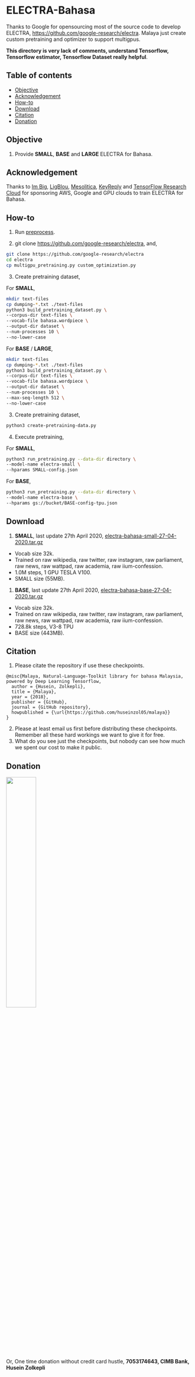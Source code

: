 # ELECTRA-Bahasa

Thanks to Google for opensourcing most of the source code to develop ELECTRA, https://github.com/google-research/electra. Malaya just create custom pretraining and optimizer to support multigpus.

**This directory is very lack of comments, understand Tensorflow, Tensorflow estimator, Tensorflow Dataset really helpful**.

## Table of contents
  * [Objective](#objective)
  * [Acknowledgement](#acknowledgement)
  * [How-to](#how-to)
  * [Download](#download)
  * [Citation](#citation)
  * [Donation](#donation)

## Objective

1. Provide **SMALL**, **BASE** and **LARGE** ELECTRA for Bahasa.

## Acknowledgement

Thanks to [Im Big](https://www.facebook.com/imbigofficial/), [LigBlou](https://www.facebook.com/ligblou), [Mesolitica](https://mesolitica.com/), [KeyReply](https://www.keyreply.com/) and [TensorFlow Research Cloud](https://www.tensorflow.org/tfrc) for sponsoring AWS, Google and GPU clouds to train ELECTRA for Bahasa.

## How-to

1. Run [preprocess](../preprocess).

2. git clone https://github.com/google-research/electra, and,

```bash
git clone https://github.com/google-research/electra
cd electra
cp multigpu_pretraining.py custom_optimization.py
```

3. Create pretraining dataset,

For **SMALL**,

```bash
mkdir text-files
cp dumping-*.txt ./text-files
python3 build_pretraining_dataset.py \
--corpus-dir text-files \
--vocab-file bahasa.wordpiece \
--output-dir dataset \
--num-processes 10 \
--no-lower-case
```

For **BASE** / **LARGE**,

```bash
mkdir text-files
cp dumping-*.txt ./text-files
python3 build_pretraining_dataset.py \
--corpus-dir text-files \
--vocab-file bahasa.wordpiece \
--output-dir dataset \
--num-processes 10 \
--max-seq-length 512 \
--no-lower-case
```

3. Create pretraining dataset,

```bash
python3 create-pretraining-data.py
```

4. Execute pretraining,

For **SMALL**,

```bash
python3 run_pretraining.py --data-dir directory \
--model-name electra-small \
--hparams SMALL-config.json
```

For **BASE**,

```bash
python3 run_pretraining.py --data-dir directory \
--model-name electra-base \
--hparams gs://bucket/BASE-config-tpu.json
```

## Download

1. **SMALL**, last update 27th April 2020, [electra-bahasa-small-27-04-2020.tar.gz](https://f000.backblazeb2.com/file/malaya-model/bert-bahasa/electra-bahasa-small-27-04-2020.tar.gz)

  - Vocab size 32k.
  - Trained on raw wikipedia, raw twitter, raw instagram, raw parliament, raw news, raw wattpad, raw academia, raw iium-confession.
  - 1.0M steps, 1 GPU TESLA V100.
  - SMALL size (55MB).

1. **BASE**, last update 27th April 2020, [electra-bahasa-base-27-04-2020.tar.gz](https://f000.backblazeb2.com/file/malaya-model/bert-bahasa/electra-bahasa-base-27-04-2020.tar.gz)

  - Vocab size 32k.
  - Trained on raw wikipedia, raw twitter, raw instagram, raw parliament, raw news, raw wattpad, raw academia, raw iium-confession.
  - 728.8k steps, V3-8 TPU
  - BASE size (443MB).

## Citation

1. Please citate the repository if use these checkpoints.

```
@misc{Malaya, Natural-Language-Toolkit library for bahasa Malaysia, powered by Deep Learning Tensorflow,
  author = {Husein, Zolkepli},
  title = {Malaya},
  year = {2018},
  publisher = {GitHub},
  journal = {GitHub repository},
  howpublished = {\url{https://github.com/huseinzol05/malaya}}
}
```

2. Please at least email us first before distributing these checkpoints. Remember all these hard workings we want to give it for free.
3. What do you see just the checkpoints, but nobody can see how much we spent our cost to make it public.

## Donation

<a href="https://www.patreon.com/bePatron?u=7291337"><img src="https://static1.squarespace.com/static/54a1b506e4b097c5f153486a/t/58a722ec893fc0a0b7745b45/1487348853811/patreon+art.jpeg" width="40%"></a>

Or, One time donation without credit card hustle, **7053174643, CIMB Bank, Husein Zolkepli**
